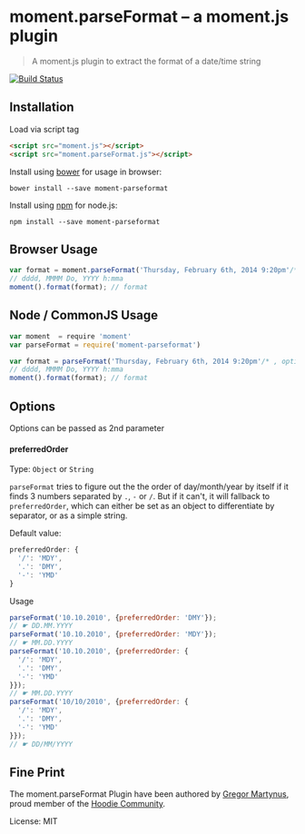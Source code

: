 moment.parseFormat – a moment.js plugin
=======================================

> A moment.js plugin to extract the format of a date/time string

[![Build Status][travis-image]][travis-url]

[travis-url]: https://travis-ci.org/gr2m/moment.parseFormat
[travis-image]: https://api.travis-ci.org/gr2m/moment.parseFormat.png?branch=gh-pages

Installation
------------

Load via script tag

```html
<script src="moment.js"></script>
<script src="moment.parseFormat.js"></script>
```

Install using [bower](http://bower.io/) for usage in browser:

```
bower install --save moment-parseformat
```

Install using [npm](https://npmjs.org/) for node.js:

```
npm install --save moment-parseformat
```


Browser Usage
-----

```js
var format = moment.parseFormat('Thursday, February 6th, 2014 9:20pm'/* , options */);
// dddd, MMMM Do, YYYY h:mma
moment().format(format); // format
```


Node / CommonJS Usage
-----
```js
var moment  = require 'moment'
var parseFormat = require('moment-parseformat')

var format = parseFormat('Thursday, February 6th, 2014 9:20pm'/* , options */);
// dddd, MMMM Do, YYYY h:mma
moment().format(format); // format
```


Options
----

Options can be passed as 2nd parameter


#### preferredOrder
Type: `Object` or `String`

`parseFormat` tries to figure out the the order of day/month/year by itself
if it finds 3 numbers separated by `.`, `-` or `/`. But if it can't, it will fallback
to `preferredOrder`, which can either be set as an object to differentiate by separator,
or as a simple string.

Default value:

```js
preferredOrder: {
  '/': 'MDY',
  '.': 'DMY',
  '-': 'YMD'
}
```

Usage

```js
parseFormat('10.10.2010', {preferredOrder: 'DMY'});
// ☛ DD.MM.YYYY
parseFormat('10.10.2010', {preferredOrder: 'MDY'});
// ☛ MM.DD.YYYY
parseFormat('10.10.2010', {preferredOrder: {
  '/': 'MDY',
  '.': 'DMY',
  '-': 'YMD'
}});
// ☛ MM.DD.YYYY
parseFormat('10/10/2010', {preferredOrder: {
  '/': 'MDY',
  '.': 'DMY',
  '-': 'YMD'
}});
// ☛ DD/MM/YYYY
```


Fine Print
----------

The moment.parseFormat Plugin have been authored by [Gregor Martynus](https://github.com/gr2m),
proud member of the [Hoodie Community](http://hood.ie/).

License: MIT
